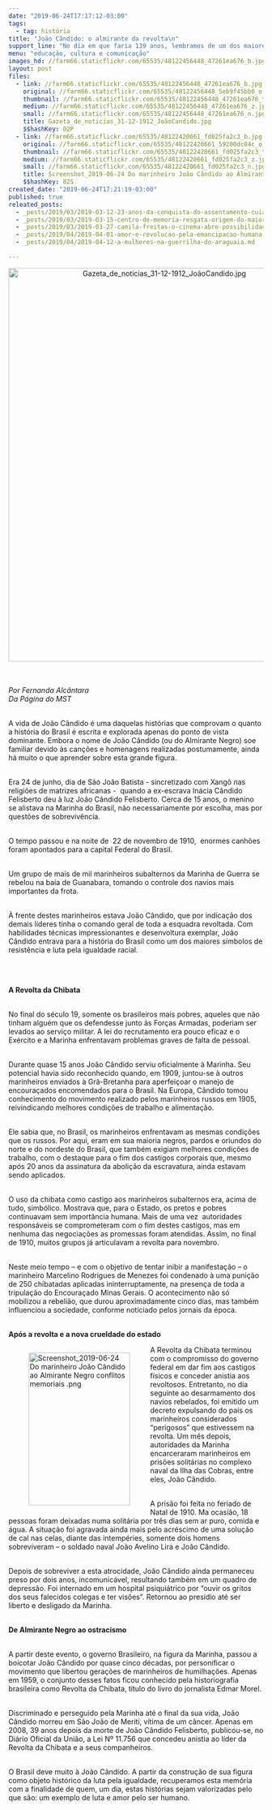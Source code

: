 ```yaml
---
date: "2019-06-24T17:17:12-03:00"
tags:
  - tag: história
title: "João Cândido: o almirante da revolta\n"
support_line: "No dia em que faria 139 anos, lembramos de um dos maiores símbolos da resistência brasileira \n\n"
menu: "educação, cultura e comunicação"
images_hd: //farm66.staticflickr.com/65535/48122456448_47261ea676_b.jpg
layout: post
files:
  - link: //farm66.staticflickr.com/65535/48122456448_47261ea676_b.jpg
    original: //farm66.staticflickr.com/65535/48122456448_5eb9f45bb0_o.jpg
    thumbnail: //farm66.staticflickr.com/65535/48122456448_47261ea676_t.jpg
    medium: //farm66.staticflickr.com/65535/48122456448_47261ea676_z.jpg
    small: //farm66.staticflickr.com/65535/48122456448_47261ea676_n.jpg
    title: Gazeta_de_noticias_31-12-1912_JoãoCandido.jpg
    $$hashKey: 02P
  - link: //farm66.staticflickr.com/65535/48122420661_fd025fa2c3_b.jpg
    original: //farm66.staticflickr.com/65535/48122420661_59200dc04c_o.png
    thumbnail: //farm66.staticflickr.com/65535/48122420661_fd025fa2c3_t.jpg
    medium: //farm66.staticflickr.com/65535/48122420661_fd025fa2c3_z.jpg
    small: //farm66.staticflickr.com/65535/48122420661_fd025fa2c3_n.jpg
    title: Screenshot_2019-06-24 Do marinheiro João Cândido ao Almirante Negro conflitos memoriais .png
    $$hashKey: 02S
created_date: "2019-06-24T17:21:19-03:00"
published: true
releated_posts:
  - _posts/2019/03/2019-03-12-23-anos-da-conquista-do-assentamento-cuiaba-em-caninde-do-sao-francisco.md
  - _posts/2019/03/2019-03-15-centro-de-memoria-resgata-origem-do-maior-complexo-da-reforma-agraria-da-america-latina.md
  - _posts/2019/03/2019-03-27-camila-freitas-o-cinema-abre-possibilidades-infinitas-de-reflexao-e-uma-oportunidade-de-visibilizar-e-projetar-as-lutas-dos-movimentos-po.md
  - _posts/2019/04/2019-04-01-amor-e-revolucao-pela-emancipacao-humana.md
  - _posts/2019/04/2019-04-12-a-mulheres-na-guerrilha-do-araguaia.md

---
```

<p style="text-align:center"><img alt="Gazeta_de_noticias_31-12-1912_JoãoCandido.jpg" height="776" src="//farm66.staticflickr.com/65535/48122456448_47261ea676_b.jpg" width="600" /></p>

<p><br />
<br />
<em>Por Fernanda Alc&acirc;ntara<br />
Da P&aacute;gina do MST</em></p>

<p><br />
A vida de Jo&atilde;o C&acirc;ndido &eacute; uma daquelas hist&oacute;rias que comprovam o quanto a hist&oacute;ria do Brasil &eacute; escrita e explorada apenas do ponto de vista dominante. Embora o nome de Jo&atilde;o C&acirc;ndido (ou do Almirante Negro) soe familiar devido &agrave;s can&ccedil;&otilde;es e homenagens realizadas postumamente, ainda h&aacute; muito o que aprender sobre esta grande figura.</p>

<p><br />
Era 24 de junho, dia de S&atilde;o Jo&atilde;o Batista - sincretizado com Xang&ocirc; nas religi&otilde;es de matrizes africanas -&nbsp; quando a ex-escrava In&aacute;cia C&acirc;ndido Felisberto deu &agrave; luz Jo&atilde;o C&acirc;ndido Felisberto. Cerca de 15 anos, o menino se alistava na Marinha do Brasil, n&atilde;o necessariamente por escolha, mas por quest&otilde;es de sobreviv&ecirc;ncia.<br />
&nbsp;</p>

<p>O tempo passou e na noite de&nbsp; 22 de novembro de 1910,&nbsp;&nbsp;enormes canh&otilde;es foram apontados para a capital Federal do Brasil.</p>

<p><br />
Um grupo de mais de mil marinheiros subalternos da Marinha de Guerra se rebelou na ba&iacute;a de Guanabara, tomando o controle dos navios mais importantes da frota.<br />
&nbsp;</p>

<p>&Agrave; frente destes marinheiros estava Jo&atilde;o C&acirc;ndido, que por indica&ccedil;&atilde;o dos demais l&iacute;deres tinha o comando geral de toda a esquadra revoltada. Com habilidades t&eacute;cnicas impressionantes e desenvoltura exemplar, Jo&atilde;o C&acirc;ndido entrava para a hist&oacute;ria do Brasil como um dos maiores s&iacute;mbolos de resist&ecirc;ncia e luta pela igualdade racial.<br />
&nbsp;</p>

<p>&nbsp;</p>

<p><strong>A Revolta da Chibata</strong><br />
&nbsp;</p>

<p>No final do s&eacute;culo 19, somente os brasileiros mais pobres, aqueles que n&atilde;o tinham algu&eacute;m que os defendesse junto &agrave;s For&ccedil;as Armadas, poderiam ser levados ao servi&ccedil;o militar. A lei do recrutamento era pouco eficaz e o Ex&eacute;rcito e a Marinha enfrentavam problemas graves de falta de pessoal.&nbsp;<br />
&nbsp;</p>

<p>Durante quase 15 anos Jo&atilde;o C&acirc;ndido serviu oficialmente &agrave; Marinha. Seu potencial havia sido reconhecido quando, em 1909, juntou-se &agrave; outros marinheiros enviados &agrave; Gr&atilde;-Bretanha para aperfei&ccedil;oar o manejo de encoura&ccedil;ados encomendados para o Brasil. Na Europa, C&acirc;ndido&nbsp;tomou conhecimento do movimento realizado pelos marinheiros russos em 1905, reivindicando melhores condi&ccedil;&otilde;es de trabalho e alimenta&ccedil;&atilde;o.&nbsp;<br />
&nbsp;</p>

<p>Ele sabia que, no Brasil, os marinheiros enfrentavam as mesmas condi&ccedil;&otilde;es que os russos. Por aqui, eram em sua maioria negros, pardos e oriundos do norte e do nordeste do Brasil, que tamb&eacute;m exigiam melhores condi&ccedil;&otilde;es de trabalho, com o destaque para o fim dos castigos corporais que, mesmo ap&oacute;s 20 anos da assinatura da aboli&ccedil;&atilde;o da escravatura, ainda estavam sendo aplicados.<br />
&nbsp;</p>

<p>O uso da chibata como castigo aos marinheiros subalternos era, acima de tudo, simb&oacute;lico. Mostrava que, para o Estado, os pretos e pobres continuavam sem import&acirc;ncia humana. Mais de uma vez&nbsp; autoridades respons&aacute;veis se comprometeram com o fim destes castigos, mas em nenhuma das negocia&ccedil;&otilde;es as promessas foram atendidas. Assim, no final de 1910, muitos grupos j&aacute; articulavam a revolta para novembro.</p>

<p><br />
Neste meio tempo &ndash; e com o objetivo de tentar inibir a manifesta&ccedil;&atilde;o &ndash; o marinheiro Marcelino Rodrigues de Menezes foi condenado &agrave; uma puni&ccedil;&atilde;o de 250 chibatadas aplicadas ininterruptamente, na presen&ccedil;a de toda a tripula&ccedil;&atilde;o do Encoura&ccedil;ado Minas Gerais. O acontecimento n&atilde;o s&oacute;&nbsp; mobilizou a rebeli&atilde;o, que durou aproximadamente cinco dias, mas tamb&eacute;m influenciou a sociedade, conforme noticiado pelos jornais da &eacute;poca.<br />
&nbsp;</p>

<p><strong>Ap&oacute;s a revolta e a nova crueldade do estado</strong></p>

<figure class="image" style="float:left"><img alt="Screenshot_2019-06-24 Do marinheiro João Cândido ao Almirante Negro conflitos memoriais .png" height="301" src="//farm66.staticflickr.com/65535/48122420661_fd025fa2c3_b.jpg" width="200" />
<figcaption></figcaption>
</figure>

<p>A Revolta da Chibata terminou com o compromisso do governo federal em dar fim aos castigos f&iacute;sicos e conceder anistia aos revoltosos. Entretanto, no dia seguinte ao desarmamento dos navios rebelados, foi emitido um decreto expulsando do pa&iacute;s os marinheiros considerados &ldquo;perigosos&rdquo; que estivessem na revolta. Um m&ecirc;s depois, autoridades da Marinha encarceraram marinheiros em pris&otilde;es solit&aacute;rias no complexo naval da Ilha das Cobras, entre eles, Jo&atilde;o C&acirc;ndido.<br />
&nbsp;</p>

<p>A pris&atilde;o foi feita no feriado de Natal de 1910. Ma ocasi&atilde;o,&nbsp;18 pessoas foram deixadas numa solit&aacute;ria por tr&ecirc;s&nbsp;dias sem ar puro, comida e &aacute;gua. A situa&ccedil;&atilde;o foi agravada ainda mais pelo acr&eacute;scimo de uma solu&ccedil;&atilde;o de cal nas celas, diante das intemp&eacute;ries,&nbsp;somente dois homens sobreviveram &ndash; o soldado naval Jo&atilde;o Avelino Lira e Jo&atilde;o C&acirc;ndido.&nbsp;<br />
&nbsp;</p>

<p>Depois de sobreviver a esta atrocidade, Jo&atilde;o C&acirc;ndido ainda permaneceu preso por dois anos, incomunic&aacute;vel, resultando tamb&eacute;m em um quadro de depress&atilde;o. Foi internado em um hospital psiqui&aacute;trico por &ldquo;ouvir os gritos dos seus falecidos colegas e ter vis&otilde;es&rdquo;. Retornou ao pres&iacute;dio at&eacute; ser&nbsp; liberto e desligado da Marinha.&nbsp;<br />
&nbsp;</p>

<p><strong>De Almirante Negro ao ostracismo</strong><br />
&nbsp;</p>

<p>A partir deste evento, o governo Brasileiro, na figura da Marinha, passou a boicotar&nbsp;Jo&atilde;o C&acirc;ndido por quase cinco d&eacute;cadas, por personificar o movimento que libertou gera&ccedil;&otilde;es de marinheiros de humilha&ccedil;&otilde;es. Apenas em 1959, o conjunto desses fatos ficou conhecido pela historiografia brasileira como Revolta da Chibata, t&iacute;tulo do livro do jornalista Edmar Morel.&nbsp;<br />
&nbsp;</p>

<p>Discriminado e perseguido pela Marinha at&eacute; o final da sua vida, Jo&atilde;o C&acirc;ndido morreu em S&atilde;o Jo&atilde;o de Meriti, v&iacute;tima de um c&acirc;ncer. Apenas em 2008, 39 anos depois da morte de Jo&atilde;o C&acirc;ndido Felisberto, publicou-se, no Di&aacute;rio Oficial da Uni&atilde;o, a Lei N&ordm; 11.756 que concedeu anistia ao l&iacute;der da Revolta da Chibata e a seus companheiros.&nbsp;</p>

<p><br />
O Brasil deve muito &agrave; Jo&atilde;o C&acirc;ndido. A partir da constru&ccedil;&atilde;o de sua figura como objeto hist&oacute;rico da luta pela igualdade, recuperamos esta mem&oacute;ria com a finalidade de quem, um dia, estas hist&oacute;rias sejam valorizadas pelo que s&atilde;o: um exemplo de luta e amor pelo ser humano.</p>
